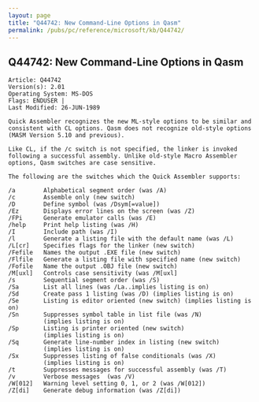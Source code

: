 ```yaml
---
layout: page
title: "Q44742: New Command-Line Options in Qasm"
permalink: /pubs/pc/reference/microsoft/kb/Q44742/
---
```


## Q44742: New Command-Line Options in Qasm

	Article: Q44742
	Version(s): 2.01
	Operating System: MS-DOS
	Flags: ENDUSER |
	Last Modified: 26-JUN-1989
	
	Quick Assembler recognizes the new ML-style options to be similar and
	consistent with CL options. Qasm does not recognize old-style options
	(MASM Version 5.10 and previous).
	
	Like CL, if the /c switch is not specified, the linker is invoked
	following a successful assembly. Unlike old-style Macro Assembler
	options, Qasm switches are case sensitive.
	
	The following are the switches which the Quick Assembler supports:
	
	/a        Alphabetical segment order (was /A)
	/c        Assemble only (new switch)
	/D        Define symbol (was /Dsym[=value])
	/Ez       Displays error lines on the screen (was /Z)
	/FPi      Generate emulator calls (was /E)
	/help     Print help listing (was /H)
	/I        Include path (was /I)
	/l        Generate a listing file with the default name (was /L)
	/L[cr]    Specifies flags for the linker (new switch)
	/Fefile   Names the output .EXE file (new switch)
	/Flfile   Generate a listing file with specified name (new switch)
	/Fofile   Name the output .OBJ file (new switch)
	/M[uxl]   Controls case sensitivity (was /M[uxl]
	/s        Sequential segment order (was /S)
	/Sa       List all lines (was /La..implies listing is on)
	/Sd       Create pass 1 listing (was /D) (implies listing is on)
	/Se       Listing is editor oriented (new switch) (implies listing is on)
	/Sn       Suppresses symbol table in list file (was /N)
	          (implies listing is on)
	/Sp       Listing is printer oriented (new switch)
	          (implies listing is on)
	/Sq       Generate line-number index in listing (new switch)
	          (implies listing is on)
	/Sx       Suppresses listing of false conditionals (was /X)
	          (implies listing is on)
	/t        Suppresses messages for successful assembly (was /T)
	/v        Verbose messages  (was /V)
	/W[012]   Warning level setting 0, 1, or 2 (was /W[012])
	/Z[di]    Generate debug information (was /Z[di])
